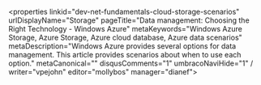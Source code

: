 <properties linkid="dev-net-fundamentals-cloud-storage-scenarios" urlDisplayName="Storage" pageTitle="Data management: Choosing the Right Technology - Windows Azure" metaKeywords="Windows Azure Storage, Azure Storage, Azure cloud database, Azure data scenarios" metaDescription="Windows Azure provides several options for data management. This article provides scenarios about when to use each option." metaCanonical="" disqusComments="1" umbracoNaviHide="1" / writer="vpejohn" editor="mollybos" manager="dianef">



<div chunk="../chunks/article-left-menu.md" />

<div chunk="../../Shared/Chunks/cloud-storage-scenarios.md" />